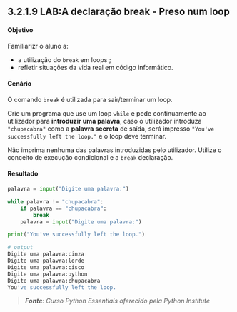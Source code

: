 ## 3.2.1.9 LAB:A declaração break - Preso num loop

#### Objetivo

Familiarizr o aluno a:
- a utilização do ``break`` em loops ;
- refletir situações da vida real em código informático.

#### Cenário

O comando ``break`` é utilizada para sair/terminar um loop.

Crie um programa que use um loop ``while`` e pede continuamente ao utilizador para **introduzir uma palavra**, caso o utilizador introduza ``"chupacabra"`` como a **palavra secreta** de saída, será impresso ``"You've successfully left the loop."`` e o loop deve terminar.

Não imprima nenhuma das palavras introduzidas pelo utilizador. Utilize o conceito de execução condicional e a ``break`` declaração.

####  Resultado

```python
palavra = input("Digite uma palavra:")

while palavra != "chupacabra":
    if palavra == "chupacabra":
        break
    palavra = input("Digite uma palavra:")

print("You've successfully left the loop.")

# output
Digite uma palavra:cinza
Digite uma palavra:lorde
Digite uma palavra:cisco
Digite uma palavra:python
Digite uma palavra:chupacabra
You've successfully left the loop.
```

>***Fonte**: Curso Python Essentials oferecido pela Python Institute*